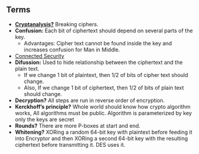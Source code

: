## Terms

- **[Cryptanalysis?](Cryptanalysis)** Breaking ciphers. 
- **Confusion:** Each bit of ciphertext should depend on several parts of the key. 
  - Advantages: Cipher text cannot be found inside the key and increases confusion for Man in Middle.
- [Connected Security](Connected_Security)
- **Difussion:** Used to hide relationship between the ciphertext and the plain text.
  - If we change 1 bit of plaintext, then 1/2 of bits of cipher text should change.
  - Also, If we change 1 bit of ciphertext, then 1/2 of bits of plain text should change.
- **Decryption?** All steps are run in reverse order of encryption.
- **Kerckhoff’s principle?** Whole world should know how crypto algorithm works, All algorithms must be public. Algorithm is parameterized by key only the keys are secret
- **Rounds?** There are more P-boxes at start and end.
- **Whitening?** XORing a random 64-bit key with plaintext before feeding it into Encryptor and then XORing a second 64-bit key with the resulting ciphertext before transmitting it. DES uses it.
